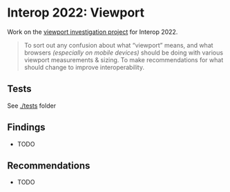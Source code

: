# Interop 2022: Viewport

Work on the [viewport investigation project](https://github.com/web-platform-tests/interop-2022/issues/41) for Interop 2022.

> To sort out any confusion about what “viewport” means, and what browsers _(especially on mobile devices)_ should be doing with various viewport measurements & sizing. To make recommendations for what should change to improve interoperability.

## Tests

See [./tests](./tests) folder

## Findings

- TODO

## Recommendations

- TODO